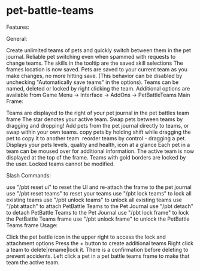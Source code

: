 # pet-battle-teams
Features:

General:

Create unlimited teams of pets and quickly switch between them in the pet journal.
Reliable pet switching even when spammed with requests to change teams.
The skills in the tooltip are the saved skill selections
The frames location is now saved.
Pets are saved to your current team as you make changes, no more hitting save. (This behavior can be disabled by unchecking "Automatically save teams" in the options).
Teams can be named, deleted or locked by right clicking the team.
Additional options are available from Game Menu -> Interface -> AddOns -> PetBattleTeams
Main Frame:

Teams are displayed to the right of your pet journal in the pet battles team frame
The star denotes your active team.
Swap pets between teams by dragging and dropping! Add pets from the pet journal directly to teams, or swap within your own teams.
copy pets by holding shift while dragging the pet to copy it to another team.
reorder teams by control - dragging a pet.
Displays your pets levels, quality and health, icon at a glance
Each pet in a team can be moused over for additional information.
The active team is now displayed at the top of the frame.
Teams with gold borders are locked by the user.
Locked teams cannot be modified.

Slash Commands:

use "/pbt reset ui" to reset the UI and re-attach the frame to the pet journal
use "/pbt reset teams" to reset your teams
use "/pbt lock teams" to lock all existing teams
use "/pbt unlock teams" to unlock all existing teams
use "/pbt attach" to attach PetBattle Teams to the Pet Journal
use "/pbt detach" to detach PetBattle Teams to the Pet Journal
use "/pbt lock frame" to lock the PetBattle Teams frame
use "/pbt unlock frame" to unlock the PetBattle Teams frame
Usage:

Click the pet battle icon in the upper right to access the lock and attachment options
Press the + button to create additional teams
Right click a team to delete|rename|lock it. There is a confirmation before deleting to prevent accidents.
Left click a pet in a pet battle teams frame to make that team the active team.
